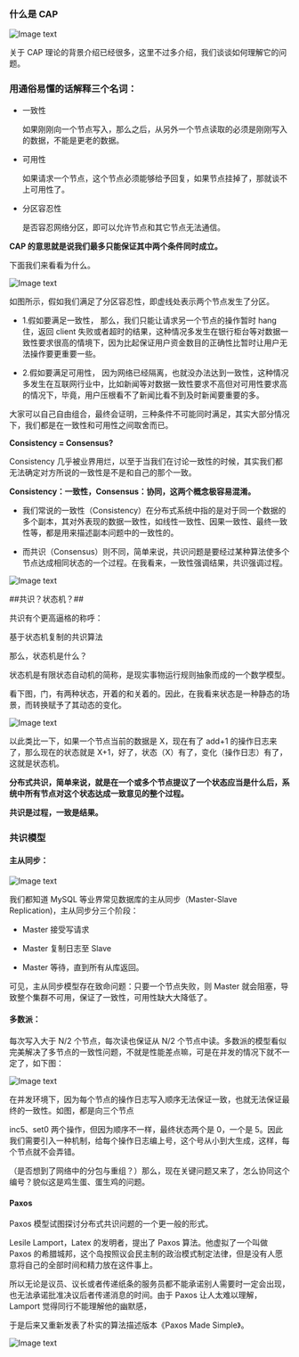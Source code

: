 ### 什么是 CAP

![Image text](img/1587608618.jpg)

关于 CAP 理论的背景介绍已经很多，这里不过多介绍，我们谈谈如何理解它的问题。

### 用通俗易懂的话解释三个名词：

* 一致性

  如果刚刚向一个节点写入，那么之后，从另外一个节点读取的必须是刚刚写入的数据，不能是更老的数据。

* 可用性

  如果请求一个节点，这个节点必须能够给予回复，如果节点挂掉了，那就谈不上可用性了。

* 分区容忍性

  是否容忍网络分区，即可以允许节点和其它节点无法通信。

**CAP 的意思就是说我们最多只能保证其中两个条件同时成立。**

下面我们来看看为什么。

![Image text](img/1587608754.jpg)

如图所示，假如我们满足了分区容忍性，即虚线处表示两个节点发生了分区。

* 1.假如要满足一致性，
    那么，我们只能让请求另一个节点的操作暂时 hang 住，返回 client 失败或者超时的结果，这种情况多发生在银行柜台等对数据一致性要求很高的情境下，因为比起保证用户资金数目的正确性比暂时让用户无法操作要更重要一些。

* 2.假如要满足可用性，
    因为网络已经隔离，也就没办法达到一致性，这种情况多发生在互联网行业中，比如新闻等对数据一致性要求不高但对可用性要求高的情况下，毕竟，用户压根看不了新闻比看不到及时新闻要重要的多。

大家可以自己自由组合，最终会证明，三种条件不可能同时满足，其实大部分情况下，我们都是在一致性和可用性之间取舍而已。

**Consistency = Consensus?**

Consistency 几乎被业界用烂，以至于当我们在讨论一致性的时候，其实我们都无法确定对方所说的一致性是不是和自己的那个一致。

**Consistency：一致性，Consensus：协同，这两个概念极容易混淆。**

* 我们常说的一致性（Consistency）在分布式系统中指的是对于同一个数据的多个副本，其对外表现的数据一致性，如线性一致性、因果一致性、最终一致性等，都是用来描述副本问题中的一致性的。

* 而共识（Consensus）则不同，简单来说，共识问题是要经过某种算法使多个节点达成相同状态的一个过程。在我看来，一致性强调结果，共识强调过程。

![Image text](img/1587609074.jpg)

##共识？状态机？##

共识有个更高逼格的称呼：

基于状态机复制的共识算法

那么，状态机是什么？

状态机是有限状态自动机的简称，是现实事物运行规则抽象而成的一个数学模型。

看下图，门，有两种状态，开着的和关着的。因此，在我看来状态是一种静态的场景，而转换赋予了其动态的变化。

![Image text](img/1587609181.jpg)

以此类比一下，如果一个节点当前的数据是 X，现在有了 add+1 的操作日志来了，那么现在的状态就是 X+1，好了，状态（X）有了，变化（操作日志）有了，这就是状态机。

**分布式共识，简单来说，就是在一个或多个节点提议了一个状态应当是什么后，系统中所有节点对这个状态达成一致意见的整个过程。**

**共识是过程，一致是结果。**

### 共识模型

#### 主从同步：

![Image text](img/1587609333.jpg)

我们都知道 MySQL 等业界常见数据库的主从同步（Master-Slave Replication)，主从同步分三个阶段：

* Master 接受写请求

* Master 复制日志至 Slave

* Master 等待，直到所有从库返回。

可见，主从同步模型存在致命问题：只要一个节点失败，则 Master 就会阻塞，导致整个集群不可用，保证了一致性，可用性缺大大降低了。

#### 多数派：

每次写入大于 N/2 个节点，每次读也保证从 N/2 个节点中读。多数派的模型看似完美解决了多节点的一致性问题，不就是性能差点嘛，可是在并发的情况下就不一定了，如下图：

![Image text](img/1587610079.jpg)

在并发环境下，因为每个节点的操作日志写入顺序无法保证一致，也就无法保证最终的一致性。如图，都是向三个节点

inc5、set0 两个操作，但因为顺序不一样，最终状态两个是 0，一个是 5。因此我们需要引入一种机制，给每个操作日志编上号，这个号从小到大生成，这样，每个节点就不会弄错。

（是否想到了网络中的分包与重组？）那么，现在关键问题又来了，怎么协同这个编号？貌似这是鸡生蛋、蛋生鸡的问题。


#### Paxos

Paxos 模型试图探讨分布式共识问题的一个更一般的形式。

Lesile Lamport，Latex 的发明者，提出了 Paxos 算法。他虚拟了一个叫做 Paxos 的希腊城邦，这个岛按照议会民主制的政治模式制定法律，但是没有人愿意将自己的全部时间和精力放在这件事上。

所以无论是议员、议长或者传递纸条的服务员都不能承诺别人需要时一定会出现，也无法承诺批准决议后者传递消息的时间。由于 Paxos 让人太难以理解，Lamport 觉得同行不能理解他的幽默感，

于是后来又重新发表了朴实的算法描述版本《Paxos Made Simple》。

![Image text](img/1587610625.jpg)

